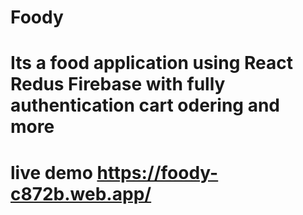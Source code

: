 # Foody
# Its a food application using React Redus Firebase with fully authentication cart odering and more
# live demo https://foody-c872b.web.app/
